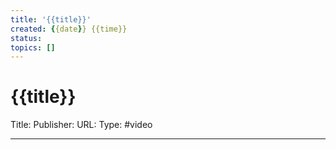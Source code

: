 ```yaml
---
title: '{{title}}'
created: {{date}} {{time}}
status:
topics: []
---
```

# {{title}}
Title:
Publisher:
URL:
Type: #video

---




